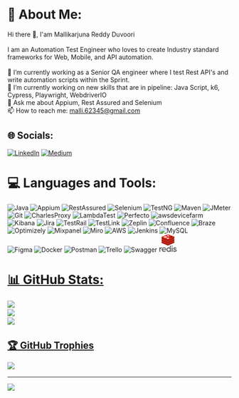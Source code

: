 # 💫 About Me:
Hi there 👋, I'am Mallikarjuna Reddy Duvoori<br><br>I am an Automation Test Engineer who loves to create Industry standard frameworks for Web, Mobile, and API automation.<br><br>🔭 I’m currently working as a Senior QA engineer where I test Rest API's and write automation scripts within the Sprint.<br>👯 I’m currently working on new skills that are in pipeline:  Java Script, k6, Cypress, Playwright, WebdriverIO<br>💬 Ask me about Appium, Rest Assured and Selenium<br>📫 How to reach me: malli.62345@gmail.com


## 🌐 Socials:
[![LinkedIn](https://img.shields.io/badge/LinkedIn-%230077B5.svg?logo=linkedin&logoColor=white)](https://linkedin.com/in/mallikarjunareddyduvoori) [![Medium](https://img.shields.io/badge/Medium-12100E?logo=medium&logoColor=white)](https://medium.com/@@malli.62345) 

# 💻 Languages and Tools:
![Java](https://img.shields.io/badge/java-%23ED8B00.svg?style=for-the-badge&logo=java&logoColor=white) 
![Appium](https://img.shields.io/badge/appium-%23ED8B00.svg?style=for-the-badge&logo=appium&logoColor=white) 
![RestAssured](https://img.shields.io/badge/rest%20assured-%23ED8B00.svg?style=for-the-badge&logo=Rest%20Assured&logoColor=white) 
![Selenium](https://img.shields.io/badge/Selenium-%23FF9900.svg?style=for-the-badge&logo=Selenium&logoColor=white) 
![TestNG](https://img.shields.io/badge/TestNG-%23FF9900.svg?style=for-the-badge&logo=TestNG&logoColor=white) 
![Maven](https://img.shields.io/badge/Maven-%23FF9900.svg?style=for-the-badge&logo=Maven&logoColor=white) 
![JMeter](https://img.shields.io/badge/JMeter-%23FF9900.svg?style=for-the-badge&logo=JMeter&logoColor=white) 
![Git](https://img.shields.io/badge/Git-%23FF9900.svg?style=for-the-badge&logo=Git&logoColor=white) 
![CharlesProxy](https://img.shields.io/badge/Charles%20Proxy-%23FF9900.svg?style=for-the-badge&logo=Charles%20Proxy&logoColor=white) 
![LambdaTest](https://img.shields.io/badge/LambdaTest-%23FF9900.svg?style=for-the-badge&logo=LambdaTest&logoColor=white) 
![Perfecto](https://img.shields.io/badge/Perfecto-%23FF9900.svg?style=for-the-badge&logo=Perfecto&logoColor=white) 
![awsdevicefarm](https://img.shields.io/badge/aws%20device%20farm-%23FF9900.svg?style=for-the-badge&logo=aws%20device%20farm&logoColor=white) 
![Kibana](https://img.shields.io/badge/Kibana-%23FF9900.svg?style=for-the-badge&logo=Kibana&logoColor=white) 
![Jira](https://img.shields.io/badge/Jira-%23FF9900.svg?style=for-the-badge&logo=Jira&logoColor=white) 
![TestRail](https://img.shields.io/badge/TestRail-%23FF9900.svg?style=for-the-badge&logo=TestRail&logoColor=white) 
![TestLink](https://img.shields.io/badge/TestLink-%23FF9900.svg?style=for-the-badge&logo=TestLink&logoColor=white) 
![Zeplin](https://img.shields.io/badge/Zeplin-%23FF9900.svg?style=for-the-badge&logo=Zeplin&logoColor=white) 
![Confluence](https://img.shields.io/badge/Confluence-%23FF9900.svg?style=for-the-badge&logo=Confluence&logoColor=white) 
![Braze](https://img.shields.io/badge/Braze-%23FF9900.svg?style=for-the-badge&logo=Braze&logoColor=white) 
![Optimizely](https://img.shields.io/badge/Optimizely-%23FF9900.svg?style=for-the-badge&logo=Optimizely&logoColor=white) 
![Mixpanel](https://img.shields.io/badge/Mixpanel-%23FF9900.svg?style=for-the-badge&logo=Mixpanel&logoColor=white) 
![Miro](https://img.shields.io/badge/Miro-%23FF9900.svg?style=for-the-badge&logo=Miro&logoColor=white) 
![AWS](https://img.shields.io/badge/AWS-%23FF9900.svg?style=for-the-badge&logo=amazon-aws&logoColor=white) 
![Jenkins](https://img.shields.io/badge/jenkins-%232C5263.svg?style=for-the-badge&logo=jenkins&logoColor=white) 
![MySQL](https://img.shields.io/badge/mysql-%2300f.svg?style=for-the-badge&logo=mysql&logoColor=white) 	
![Figma](https://img.shields.io/badge/figma-%23F24E1E.svg?style=for-the-badge&logo=figma&logoColor=white) 
![Docker](https://img.shields.io/badge/docker-%230db7ed.svg?style=for-the-badge&logo=docker&logoColor=white) 
![Postman](https://img.shields.io/badge/Postman-FF6C37?style=for-the-badge&logo=postman&logoColor=white) 
![Trello](https://img.shields.io/badge/Trello-%23026AA7.svg?style=for-the-badge&logo=Trello&logoColor=white) 
![Swagger](https://img.shields.io/badge/-Swagger-%23Clojure?style=for-the-badge&logo=swagger&logoColor=white)
<a href="https://redis.io" target="_blank" rel="noreferrer"> <img src="https://raw.githubusercontent.com/devicons/devicon/master/icons/redis/redis-original-wordmark.svg" alt="redis" width="40" height="40"/>

# 📊 GitHub Stats:
![](https://github-readme-stats.vercel.app/api?username=ArjunReddyD&theme=dark&hide_border=true&include_all_commits=true&count_private=true)<br/>
![](https://github-readme-streak-stats.herokuapp.com/?user=ArjunReddyD&theme=dark&hide_border=true)<br/>
![](https://github-readme-stats.vercel.app/api/top-langs/?username=ArjunReddyD&theme=dark&hide_border=true&include_all_commits=true&count_private=true&layout=compact)

## 🏆 GitHub Trophies
![](https://github-profile-trophy.vercel.app/?username=ArjunReddyD&theme=discord&no-frame=false&no-bg=true&margin-w=4)

---
[![](https://visitcount.itsvg.in/api?id=ArjunReddyD&icon=0&color=0)](https://visitcount.itsvg.in)

<!-- Proudly created with GPRM ( https://gprm.itsvg.in ) -->
